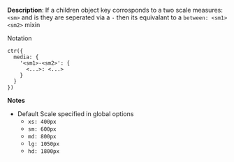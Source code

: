 __Description__: If a children object key corrosponds to a two scale measures: `<sm>` and is they are seperated via a `-` then its equivalant to a `between: <sm1> <sm2>` mixin

Notation
```
ctr({
  media: {
    '<sm1>-<sm2>': {
      <...>: <...>
    }
  }
})
```

__Notes__

- Default Scale specified in global options
    + `xs: 400px`
    + `sm: 600px`
    + `md: 800px`
    + `lg: 1050px`
    + `hd: 1800px`

